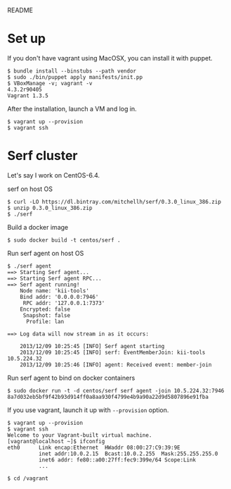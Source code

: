 README

Set up 
======
If you don't have vagrant using MacOSX, you can install it with puppet.

    $ bundle install --binstubs --path vendor
    $ sudo ./bin/puppet apply manifests/init.pp
    $ VBoxManage -v; vagrant -v
    4.3.2r90405
    Vagrant 1.3.5

After the installation, launch a VM and log in.

    $ vagrant up --provision
    $ vagrant ssh


Serf cluster
============
Let's say I work on CentOS-6.4.

serf on host OS

    $ curl -LO https://dl.bintray.com/mitchellh/serf/0.3.0_linux_386.zip
    $ unzip 0.3.0_linux_386.zip
    $ ./serf

Build a docker image

    $ sudo docker build -t centos/serf .

Run serf agent on host OS

    $ ./serf agent
    ==> Starting Serf agent...
    ==> Starting Serf agent RPC...
    ==> Serf agent running!
        Node name: 'kii-tools'
        Bind addr: '0.0.0.0:7946'
         RPC addr: '127.0.0.1:7373'
        Encrypted: false
         Snapshot: false
          Profile: lan

    ==> Log data will now stream in as it occurs:

        2013/12/09 10:25:45 [INFO] Serf agent starting
        2013/12/09 10:25:45 [INFO] serf: EventMemberJoin: kii-tools 10.5.224.32
        2013/12/09 10:25:46 [INFO] agent: Received event: member-join


Run serf agent to bind on docker containers

    $ sudo docker run -t -d centos/serf serf agent -join 10.5.224.32:7946
    8a7d032eb5bf9f42b93d914ff0a8aa930f4799e4b9a90a22d9d5807896e91fba


If you use vagrant, launch it up with `--provision` option.

    $ vagrant up --provision
    $ vagrant ssh
    Welcome to your Vagrant-built virtual machine.
    [vagrant@localhost ~]$ ifconfig
    eth0      Link encap:Ethernet  HWaddr 08:00:27:C9:39:9E  
              inet addr:10.0.2.15  Bcast:10.0.2.255  Mask:255.255.255.0
              inet6 addr: fe80::a00:27ff:fec9:399e/64 Scope:Link
              ...

    $ cd /vagrant
